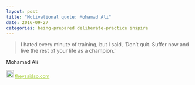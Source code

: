 ```yaml
---
layout: post
title: "Motivational quote: Mohamad Ali"
date: 2016-09-27
categories: being-prepared deliberate-practice inspire
---
```

> I hated every minute of training, but I said, ‘Don’t quit. Suffer now and live the rest of your life as a champion.'

Mohamad Ali

<span style="z-index:50;font-size:0.9em;"><img src="https://theysaidso.com/branding/theysaidso.png" height="20" width="20" alt="theysaidso.com"/><a href="https://theysaidso.com" title="Powered by quotes from theysaidso.com" style="color: #9fcc25; margin-left: 4px; vertical-align: middle;">theysaidso.com</a></span>
